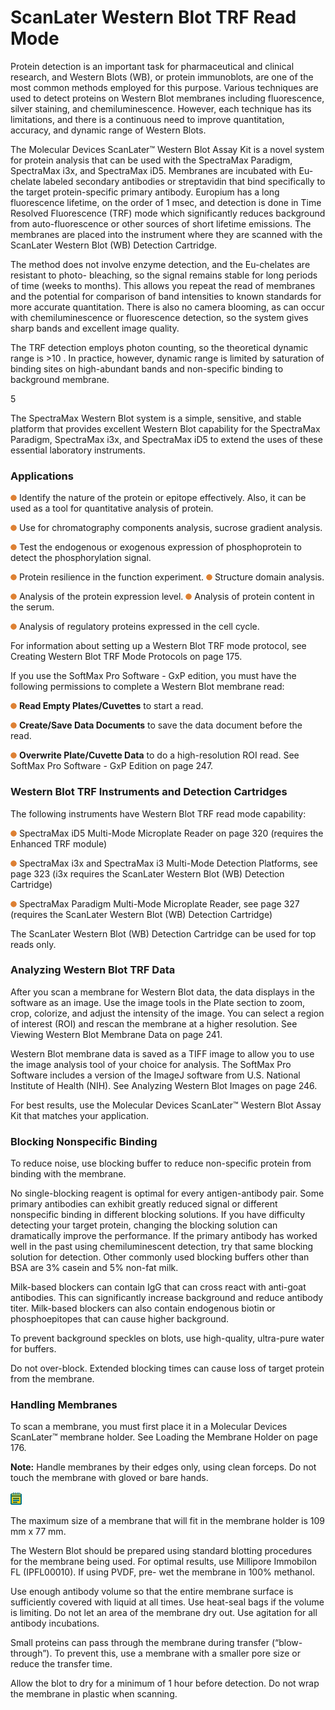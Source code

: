 # ScanLater Western Blot TRF Read Mode

Protein detection is an important task for pharmaceutical and clinical research, and Western Blots (WB), or protein immunoblots, are one of the most common methods employed for this purpose. Various techniques are used to detect proteins on Western Blot membranes including fluorescence, silver staining, and chemiluminescence. However, each technique has its limitations, and there is a continuous need to improve quantitation, accuracy, and dynamic range of Western Blots.

The Molecular Devices ScanLater™ Western Blot Assay Kit is a novel system for protein analysis that can be used with the SpectraMax Paradigm, SpectraMax i3x, and SpectraMax iD5. Membranes are incubated with Eu-chelate labeled secondary antibodies or streptavidin that bind specifically to the target protein-specific primary antibody. Europium has a long fluorescence lifetime, on the order of 1 msec, and detection is done in Time Resolved Fluorescence (TRF) mode which significantly reduces background from auto-fluorescence or other sources of short lifetime emissions. The membranes are placed into the instrument where they are scanned with the ScanLater Western Blot (WB) Detection Cartridge.

The method does not involve enzyme detection, and the Eu-chelates are resistant to photo- bleaching, so the signal remains stable for long periods of time (weeks to months). This allows you repeat the read of membranes and the potential for comparison of band intensities to known standards for more accurate quantitation. There is also no camera blooming, as can occur with chemiluminescence or fluorescence detection, so the system gives sharp bands and excellent image quality.

The TRF detection employs photon counting, so the theoretical dynamic range is >10 . In practice, however, dynamic range is limited by saturation of binding sites on high-abundant bands and non-specific binding to background membrane.

5

The SpectraMax Western Blot system is a simple, sensitive, and stable platform that provides excellent Western Blot capability for the SpectraMax Paradigm, SpectraMax i3x, and SpectraMax iD5 to extend the uses of these essential laboratory instruments.

### Applications

![](<../../../.gitbook/assets/0 (8) (1) (1).png>) Identify the nature of the protein or epitope effectively. Also, it can be used as a tool for quantitative analysis of protein.

![](<../../../.gitbook/assets/1 (9) (1) (1).png>) Use for chromatography components analysis, sucrose gradient analysis.

![](<../../../.gitbook/assets/2 (11) (1).png>) Test the endogenous or exogenous expression of phosphoprotein to detect the phosphorylation signal.

![](<../../../.gitbook/assets/3 (12) (1).png>) Protein resilience in the function experiment. ![](<../../../.gitbook/assets/4 (10) (1).png>) Structure domain analysis.

![](<../../../.gitbook/assets/5 (12) (1).png>) Analysis of the protein expression level. ![](<../../../.gitbook/assets/6 (12).png>) Analysis of protein content in the serum.

![](<../../../.gitbook/assets/7 (12).png>) Analysis of regulatory proteins expressed in the cell cycle.

For information about setting up a Western Blot TRF mode protocol, see Creating Western Blot TRF Mode Protocols on page 175.

If you use the SoftMax Pro Software - GxP edition, you must have the following permissions to complete a Western Blot membrane read:

![](<../../../.gitbook/assets/8 (11).png>) **Read Empty Plates/Cuvettes** to start a read.

![](<../../../.gitbook/assets/9 (9).png>) **Create/Save Data Documents** to save the data document before the read.

![](<../../../.gitbook/assets/10 (7).png>) **Overwrite Plate/Cuvette Data** to do a high-resolution ROI read. See SoftMax Pro Software - GxP Edition on page 247.

### Western Blot TRF Instruments and Detection Cartridges

The following instruments have Western Blot TRF read mode capability:

![](<../../../.gitbook/assets/11 (9).png>) SpectraMax iD5 Multi-Mode Microplate Reader on page 320 (requires the Enhanced TRF module)

![](<../../../.gitbook/assets/12 (8).png>) SpectraMax i3x and SpectraMax i3 Multi-Mode Detection Platforms, see page 323 (i3x requires the ScanLater Western Blot (WB) Detection Cartridge)

![](<../../../.gitbook/assets/13 (7).png>) SpectraMax Paradigm Multi-Mode Microplate Reader, see page 327 (requires the ScanLater Western Blot (WB) Detection Cartridge)

The ScanLater Western Blot (WB) Detection Cartridge can be used for top reads only.

### Analyzing Western Blot TRF Data

After you scan a membrane for Western Blot data, the data displays in the software as an image. Use the image tools in the Plate section to zoom, crop, colorize, and adjust the intensity of the image. You can select a region of interest (ROI) and rescan the membrane at a higher resolution. See Viewing Western Blot Membrane Data on page 241.

Western Blot membrane data is saved as a TIFF image to allow you to use the image analysis tool of your choice for analysis. The SoftMax Pro Software includes a version of the ImageJ software from U.S. National Institute of Health (NIH). See Analyzing Western Blot Images on page 246.

For best results, use the Molecular Devices ScanLater™ Western Blot Assay Kit that matches your application.

### Blocking Nonspecific Binding

To reduce noise, use blocking buffer to reduce non-specific protein from binding with the membrane.

No single-blocking reagent is optimal for every antigen-antibody pair. Some primary antibodies can exhibit greatly reduced signal or different nonspecific binding in different blocking solutions. If you have difficulty detecting your target protein, changing the blocking solution can dramatically improve the performance. If the primary antibody has worked well in the past using chemiluminescent detection, try that same blocking solution for detection. Other commonly used blocking buffers other than BSA are 3% casein and 5% non-fat milk.

Milk-based blockers can contain IgG that can cross react with anti-goat antibodies. This can significantly increase background and reduce antibody titer. Milk-based blockers can also contain endogenous biotin or phosphoepitopes that can cause higher background.

To prevent background speckles on blots, use high-quality, ultra-pure water for buffers.

Do not over-block. Extended blocking times can cause loss of target protein from the membrane.

### Handling Membranes

To scan a membrane, you must first place it in a Molecular Devices ScanLater™ membrane holder. See Loading the Membrane Holder on page 176.

**Note:** Handle membranes by their edges only, using clean forceps. Do not touch the membrane with gloved or bare hands.

![](<../../../.gitbook/assets/14 (8).png>)

The maximum size of a membrane that will fit in the membrane holder is 109 mm x 77 mm.

The Western Blot should be prepared using standard blotting procedures for the membrane being used. For optimal results, use Millipore Immobilon FL (IPFL00010). If using PVDF, pre- wet the membrane in 100% methanol.

Use enough antibody volume so that the entire membrane surface is sufficiently covered with liquid at all times. Use heat-seal bags if the volume is limiting. Do not let an area of the membrane dry out. Use agitation for all antibody incubations.

Small proteins can pass through the membrane during transfer (“blow-through”). To prevent this, use a membrane with a smaller pore size or reduce the transfer time.

Allow the blot to dry for a minimum of 1 hour before detection. Do not wrap the membrane in plastic when scanning.
